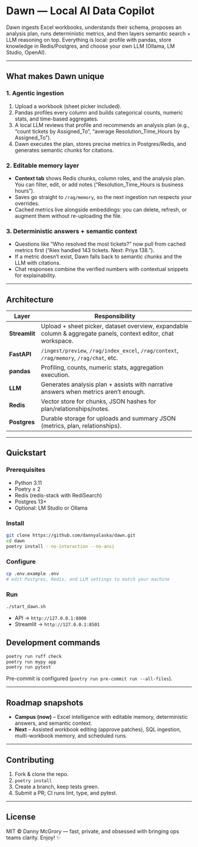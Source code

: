 # Dawn — Local AI Data Copilot

Dawn ingests Excel workbooks, understands their schema, proposes an analysis plan, runs deterministic metrics, and then layers semantic search + LLM reasoning on top. Everything is local: profile with pandas, store knowledge in Redis/Postgres, and choose your own LLM (Ollama, LM Studio, OpenAI).

---

## What makes Dawn unique

### 1. Agentic ingestion
1. Upload a workbook (sheet picker included).
2. Pandas profiles every column and builds categorical counts, numeric stats, and time-based aggregates.
3. A local LLM reviews that profile and recommends an analysis plan (e.g., “count tickets by Assigned_To”, “average Resolution_Time_Hours by Assigned_To”).
4. Dawn executes the plan, stores precise metrics in Postgres/Redis, and generates semantic chunks for citations.

### 2. Editable memory layer
- **Context tab** shows Redis chunks, column roles, and the analysis plan. You can filter, edit, or add notes (“Resolution_Time_Hours is business hours”).
- Saves go straight to `/rag/memory`, so the next ingestion run respects your overrides.
- Cached metrics live alongside embeddings: you can delete, refresh, or augment them without re-uploading the file.

### 3. Deterministic answers + semantic context
- Questions like “Who resolved the most tickets?” now pull from cached metrics first (“Alex handled 143 tickets. Next: Priya 138.”).
- If a metric doesn’t exist, Dawn falls back to semantic chunks and the LLM with citations.
- Chat responses combine the verified numbers with contextual snippets for explainability.

---

## Architecture

| Layer | Responsibility |
| --- | --- |
| **Streamlit** | Upload + sheet picker, dataset overview, expandable column & aggregate panels, context editor, chat workspace. |
| **FastAPI** | `/ingest/preview`, `/rag/index_excel`, `/rag/context`, `/rag/memory`, `/rag/chat`, etc. |
| **pandas** | Profiling, counts, numeric stats, aggregation execution. |
| **LLM** | Generates analysis plan + assists with narrative answers when metrics aren’t enough. |
| **Redis** | Vector store for chunks, JSON hashes for plan/relationships/notes. |
| **Postgres** | Durable storage for uploads and summary JSON (metrics, plan, relationships). |

---

## Quickstart

### Prerequisites
- Python 3.11
- Poetry ≥ 2
- Redis (redis-stack with RediSearch)
- Postgres 13+
- Optional: LM Studio or Ollama

### Install
```bash
git clone https://github.com/dannyalaska/dawn.git
cd dawn
poetry install --no-interaction --no-ansi
```

### Configure
```bash
cp .env.example .env
# edit Postgres, Redis, and LLM settings to match your machine
```

### Run
```bash
./start_dawn.sh
```
- API → `http://127.0.0.1:8000`
- Streamlit → `http://127.0.0.1:8501`

## Development commands

```bash
poetry run ruff check
poetry run mypy app
poetry run pytest
```

Pre-commit is configured (`poetry run pre-commit run --all-files`).

---

## Roadmap snapshots
- **Campus (now)** – Excel intelligence with editable memory, deterministic answers, and semantic context.
- **Next** – Assisted workbook editing (approve patches), SQL ingestion, multi-workbook memory, and scheduled runs.

---

## Contributing

1. Fork & clone the repo.
2. `poetry install`
3. Create a branch, keep tests green.
4. Submit a PR; CI runs lint, type, and pytest.

---

## License

MIT © Danny McGrory — fast, private, and obsessed with bringing ops teams clarity. Enjoy! ✨
